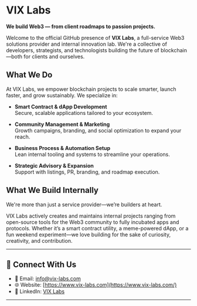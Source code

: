 # VIX Labs

**We build Web3 — from client roadmaps to passion projects.**

Welcome to the official GitHub presence of **VIX Labs**, a full-service Web3 solutions provider and internal innovation lab. We're a collective of developers, strategists, and technologists building the future of blockchain—both for clients and ourselves.

## What We Do

At VIX Labs, we empower blockchain projects to scale smarter, launch faster, and grow sustainably. We specialize in:

- **Smart Contract & dApp Development**  
  Secure, scalable applications tailored to your ecosystem.

- **Community Management & Marketing**  
  Growth campaigns, branding, and social optimization to expand your reach.

- **Business Process & Automation Setup**  
  Lean internal tooling and systems to streamline your operations.

- **Strategic Advisory & Expansion**  
  Support with listings, PR, branding, and roadmap execution.

## What We Build Internally

We're more than just a service provider—we’re builders at heart.

VIX Labs actively creates and maintains internal projects ranging from open-source tools for the Web3 community to fully incubated apps and protocols. Whether it’s a smart contract utility, a meme-powered dApp, or a fun weekend experiment—we love building for the sake of curiosity, creativity, and contribution.

---

## 🔗 Connect With Us

- 📧 Email: [info@vix-labs.com](mailto:info@vix-labs.com)  
- 🌐 Website: [https://www.vix-labs.com](https://www.vix-labs.com/)  
- 💼 LinkedIn: [VIX Labs](https://www.linkedin.com/company/vix-labs)

---
